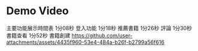 # Demo Video
主要功能展示時間表
1分08秒 登入功能
1分18秒 推薦書籍
1分26秒 評論
1分30秒 書籍查看
1分52秒 書籍創建
https://github.com/user-attachments/assets/4435f960-53e4-484a-b26f-b2799a56f616




